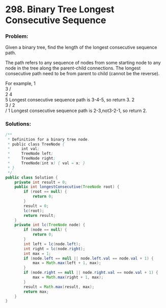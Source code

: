 # 298. Binary Tree Longest Consecutive Sequence

### Problem:

Given a binary tree, find the length of the longest consecutive sequence path.

The path refers to any sequence of nodes from some starting node to any node in the tree along the parent-child connections. The longest consecutive path need to be from parent to child (cannot be the reverse).

For example,
   1
    \
     3
    / \
   2   4
        \
         5
Longest consecutive sequence path is 3-4-5, so return 3.
   2
    \
     3
    / 
   2    
  / 
 1
Longest consecutive sequence path is 2-3,not3-2-1, so return 2.

### Solutions:

```java
/**
 * Definition for a binary tree node.
 * public class TreeNode {
 *     int val;
 *     TreeNode left;
 *     TreeNode right;
 *     TreeNode(int x) { val = x; }
 * }
 */
public class Solution {
    private int result = 0;
    public int longestConsecutive(TreeNode root) {
        if (root == null) {
            return 0;
        }
        result = 0;
        lc(root);
        return result;
    }
    private int lc(TreeNode node) {
        if (node == null) {
            return 0;
        }
        int left = lc(node.left);
        int right = lc(node.right);
        int max = 1;
        if (node.left == null || node.left.val == node.val + 1) {
            max = Math.max(left + 1, max);
        }
        if (node.right == null || node.right.val == node.val + 1) {
            max = Math.max(right + 1, max);
        }
        result = Math.max(result, max);
        return max;
    }
}
```